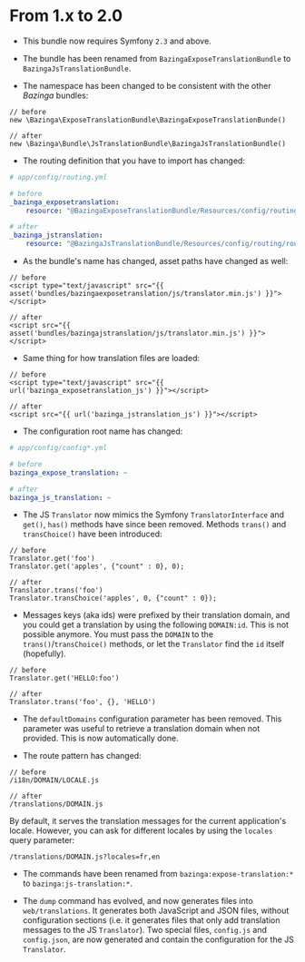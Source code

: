 From 1.x to 2.0
===============

* This bundle now requires Symfony `2.3` and above.

* The bundle has been renamed from `BazingaExposeTranslationBundle` to
  `BazingaJsTranslationBundle`.

* The namespace has been changed to be consistent with the other _Bazinga_
  bundles:

```
// before
new \Bazinga\ExposeTranslationBundle\BazingaExposeTranslationBunde()

// after
new \Bazinga\Bundle\JsTranslationBundle\BazingaJsTranslationBundle()
```

* The routing definition that you have to import has changed:

```yml
# app/config/routing.yml

# before
_bazinga_exposetranslation:
    resource: "@BazingaExposeTranslationBundle/Resources/config/routing/routing.yml"

# after
_bazinga_jstranslation:
    resource: "@BazingaJsTranslationBundle/Resources/config/routing/routing.yml"
```

* As the bundle's name has changed, asset paths have changed as well:

```
// before
<script type="text/javascript" src="{{ asset('bundles/bazingaexposetranslation/js/translator.min.js') }}"></script>

// after
<script src="{{ asset('bundles/bazingajstranslation/js/translator.min.js') }}"></script>
```

* Same thing for how translation files are loaded:

```
// before
<script type="text/javascript" src="{{ url('bazinga_exposetranslation_js') }}"></script>

// after
<script src="{{ url('bazinga_jstranslation_js') }}"></script>
```

* The configuration root name has changed:

```yaml
# app/config/config*.yml

# before
bazinga_expose_translation: ~

# after
bazinga_js_translation: ~
```

* The JS `Translator` now mimics the Symfony `TranslatorInterface` and `get()`,
  `has()` methods have since been removed. Methods `trans()` and `transChoice()`
  have been introduced:

```
// before
Translator.get('foo')
Translator.get('apples', {"count" : 0}, 0);

// after
Translator.trans('foo')
Translator.transChoice('apples', 0, {"count" : 0});
```

* Messages keys (aka ids) were prefixed by their translation domain, and you
  could get a translation by using the following `DOMAIN:id`. This is not
  possible anymore. You must pass the `DOMAIN` to the `trans()`/`transChoice()`
  methods, or let the `Translator` find the `id` itself (hopefully).

```
// before
Translator.get('HELLO:foo')

// after
Translator.trans('foo', {}, 'HELLO')
```

* The `defaultDomains` configuration parameter has been removed. This parameter
  was useful to retrieve a translation domain when not provided. This is now
  automatically done.

* The route pattern has changed:

```
// before
/i18n/DOMAIN/LOCALE.js

// after
/translations/DOMAIN.js
```

By default, it serves the translation messages for the current application's
locale. However, you can ask for different locales by using the `locales` query
parameter:

```
/translations/DOMAIN.js?locales=fr,en
```

* The commands have been renamed from `bazinga:expose-translation:*` to
  `bazinga:js-translation:*`.

* The `dump` command has evolved, and now generates files into
  `web/translations`. It generates both JavaScript and JSON files, without
  configuration sections (i.e. it generates files that only add translation
  messages to the JS `Translator`). Two special files, `config.js` and
  `config.json`, are now generated and contain the configuration for the JS
  `Translator`.

